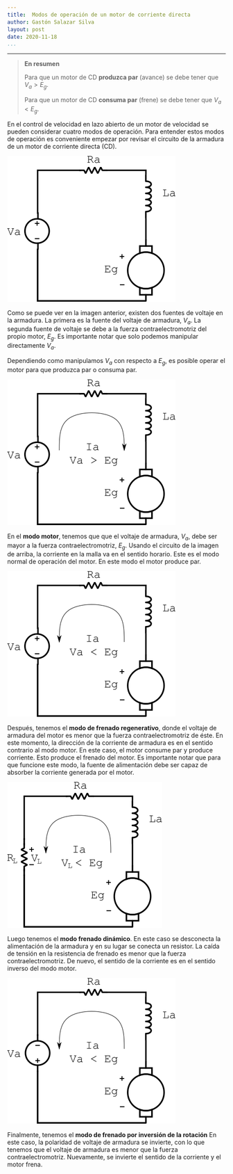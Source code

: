 ```yaml
---
title:  Modos de operación de un motor de corriente directa
author: Gastón Salazar Silva
layout: post
date: 2020-11-18
...
```


----
> **En resumen**
>
> Para que un motor de CD **produzca par** (avance) se debe tener que $V_a > E_g$.
>
> Para que un motor de CD **consuma par** (frene) se debe tener que $V_a < E_g$.

En el control de velocidad en lazo abierto de un motor de velocidad se pueden
considerar cuatro modos de operación. Para entender estos modos de operación es
conveniente empezar por revisar el circuito de la armadura de un motor de
corriente directa (CD).

![Circuito de la armadura de un motor de CD](/assets/images/circuito-armadura.png)

Como se puede ver en la imagen anterior, existen dos fuentes de voltaje en la
armadura. La primera es la fuente del voltaje de armadura, $V_a$. La segunda
fuente de voltaje se debe a la fuerza contraelectromotriz del propio motor,
$E_g$. Es importante notar que solo podemos manipular directamente $V_a$.

Dependiendo como manipulamos $V_a$ con respecto a $E_g$, es posible operar el
motor para que produzca par o consuma par.

![Modo motor](/assets/images/circuito-armadura-modo-motor.png)

En el **modo motor**, tenemos que que el voltaje de armadura, $V_a$, debe ser
mayor a la fuerza contraelectromotriz, $E_g$. Usando el circuito de la imagen de
arriba, la corriente en la malla va en el sentido horario. Este es el modo
normal de operación del motor. En este modo el motor produce par.

![Modo de frenado regenerativo](/assets/images/circuito-armadura-frenado-regenerativo.png)

Después, tenemos el **modo de frenado regenerativo**, donde el voltaje de
armadura del motor es menor que la fuerza contraelectromotriz de éste. En este
momento, la dirección de la corriente de armadura es en el sentido contrario al
modo motor. En este caso, el motor consume par y produce corriente. Esto produce
el frenado del motor. Es importante notar que para que funcione este modo, la
fuente de alimentación debe ser capaz de absorber la corriente generada por el
motor.

![Modo de frenado dinámico](/assets/images/circuito-armadura-frenado-dinamico.png)

Luego tenemos el **modo frenado dinámico**. En este caso se desconecta la
alimentación de la armadura y en su lugar se conecta un resistor. La caída de
tensión en la resistencia de frenado es menor que la fuerza contraelectromotriz.
De nuevo, el sentido de la corriente es en el sentido inverso del modo motor.

![Modo de frenado por inversión de rotación](/assets/images/circuito-armadura-frenado-inversion.png)

Finalmente, tenemos el **modo de frenado por inversión de la rotación** En este
caso, la polaridad de voltaje de armadura se invierte, con lo que tenemos que el
voltaje de armadura es menor que la fuerza contraelectromotriz. Nuevamente, se
invierte el sentido de la corriente y el motor frena.
